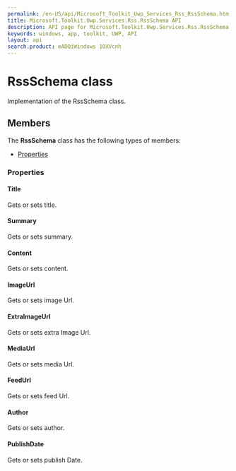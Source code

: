 ```yaml
---
permalink: /en-US/api/Microsoft_Toolkit_Uwp_Services_Rss_RssSchema.htm
title: Microsoft.Toolkit.Uwp.Services.Rss.RssSchema API 
description: API page for Microsoft.Toolkit.Uwp.Services.Rss.RssSchema
keywords: windows, app, toolkit, UWP, API
layout: api
search.product: eADQiWindows 10XVcnh
---
```



# RssSchema class

Implementation of the RssSchema class.

## Members

The **RssSchema** class has the following types of members:

* [Properties](#Properties)

### Properties

#### Title

Gets or sets title.





#### Summary

Gets or sets summary.





#### Content

Gets or sets content.





#### ImageUrl

Gets or sets image Url.





#### ExtraImageUrl

Gets or sets extra Image Url.





#### MediaUrl

Gets or sets media Url.





#### FeedUrl

Gets or sets feed Url.





#### Author

Gets or sets author.





#### PublishDate

Gets or sets publish Date.




